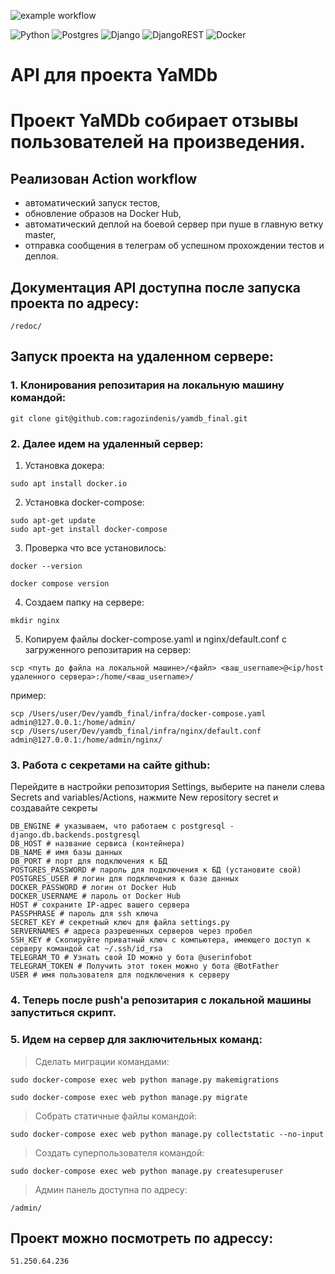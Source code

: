 ![example workflow](https://github.com/ragozindenis/yamdb_final/actions/workflows/yamdb_workflow.yml/badge.svg)


![Python](https://img.shields.io/badge/python-3670A0?style=for-the-badge&logo=python&logoColor=ffdd54)
![Postgres](https://img.shields.io/badge/postgres-%23316192.svg?style=for-the-badge&logo=postgresql&logoColor=white)
![Django](https://img.shields.io/badge/django-%23092E20.svg?style=for-the-badge&logo=django&logoColor=white)
![DjangoREST](https://img.shields.io/badge/DJANGO-REST-ff1709?style=for-the-badge&logo=django&logoColor=white&color=ff1709&labelColor=gray)
![Docker](https://img.shields.io/badge/docker-%230db7ed.svg?style=for-the-badge&logo=docker&logoColor=white)

# API для проекта YaMDb

# Проект YaMDb собирает отзывы пользователей на произведения.

## Реализован Action workflow

* автоматический запуск тестов,
* обновление образов на Docker Hub,
* автоматический деплой на боевой сервер при пуше в главную ветку master,
* отправка сообщения в телеграм об успешном прохождении тестов и деплоя.

## Документация API доступна после запуска проекта по адресу:

```
/redoc/
```

## Запуск проекта на удаленном сервере:

### 1. Клонирования репозитария на локальную машину командой:
```
git clone git@github.com:ragozindenis/yamdb_final.git
```
### 2. Далее идем на удаленный сервер:
1. Установка докера:
```
sudo apt install docker.io
```
2. Установка docker-compose:
```
sudo apt-get update
sudo apt-get install docker-compose
```
3. Проверка что все установилось:
```
docker --version
```
```
docker compose version
```
4. Создаем папку на сервере:
```
mkdir nginx
```
5. Копируем файлы docker-compose.yaml и nginx/default.conf с загруженного репозитария на сервер:
```
scp <путь до файла на локальной машине>/<файл> <ваш_username>@<ip/host удаленного сервера>:/home/<ваш_username>/
```
пример:
```
scp /Users/user/Dev/yamdb_final/infra/docker-compose.yaml admin@127.0.0.1:/home/admin/
scp /Users/user/Dev/yamdb_final/infra/nginx/default.conf admin@127.0.0.1:/home/admin/nginx/
```
### 3. Работа с секретами на сайте github:
Перейдите в настройки репозитория Settings, выберите на панели слева Secrets and variables/Actions, нажмите New repository secret и создавайте секреты
```
DB_ENGINE # указываем, что работаем с postgresql - django.db.backends.postgresql
DB_HOST # название сервиса (контейнера)
DB_NAME # имя базы данных
DB_PORT # порт для подключения к БД
POSTGRES_PASSWORD # пароль для подключения к БД (установите свой)
POSTGRES_USER # логин для подключения к базе данных
DOCKER_PASSWORD # логин от Docker Hub
DOCKER_USERNAME # пароль от Docker Hub
HOST # сохраните IP-адрес вашего сервера
PASSPHRASE # пароль для ssh ключа
SECRET_KEY # секретный ключ для файла settings.py
SERVERNAMES # адреса разрешенных серверов через пробел
SSH_KEY # Скопируйте приватный ключ с компьютера, имеющего доступ к серверу командой cat ~/.ssh/id_rsa
TELEGRAM_TO # Узнать свой ID можно у бота @userinfobot
TELEGRAM_TOKEN # Получить этот токен можно у бота @BotFather
USER # имя пользователя для подключения к серверу
```

### 4. Теперь после push'a репозитария с локальной машины запуститься скрипт.

### 5. Идем на сервер для заключительных команд:
> Сделать миграции командами:
```
sudo docker-compose exec web python manage.py makemigrations
```
```
sudo docker-compose exec web python manage.py migrate
```
> Собрать статичные файлы командой:
```
sudo docker-compose exec web python manage.py collectstatic --no-input
```
> Создать суперпользователя командой:
```
sudo docker-compose exec web python manage.py createsuperuser
```
> Админ панель доступна по адресу:
```
/admin/
```
## Проект можно посмотреть по адрессу:
```
51.250.64.236
```
